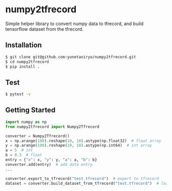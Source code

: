 # numpy2tfrecord

Simple helper library to convert numpy data to tfrecord, and build tensorflow dataset from the tfrecord.

## Installation
```sh
$ git clone git@github.com:yonetaniryo/numpy2tfrecord.git
$ cd numpy2tfrecord
$ pip install .
```

## Test
```sh
$ pytest -v 
```

## Getting Started
```python
import numpy as np
from numpy2tfrecord import Numpy2Tfrecord

converter = Numpy2Tfrecord()
x = np.arange(100).reshape(10, 10).astype(np.float32)  # float array
y = np.arange(100).reshape(10, 10).astype(np.int64)  # int array
a = 5  # int
b = 0.3  # float
entry = {"x": x, "y": y, "a": a, "b": b}
converter.add(entry)  # add data entry
...

converter.export_to_tfrecord("test.tfrecord")  # export to tfrecord
dataset = converter.build_dataset_from_tfrecord("test.tfrecord")  # load tfrecord and build tf.data.Dataset
```